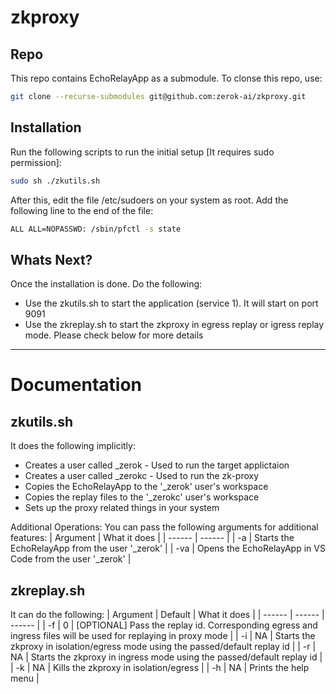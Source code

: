 # zkproxy

## Repo
This repo contains EchoRelayApp as a submodule. To clonse this repo, use:
```sh
git clone --recurse-submodules git@github.com:zerok-ai/zkproxy.git
```

## Installation
Run the following scripts to run the initial setup [It requires sudo permission]:
```sh
sudo sh ./zkutils.sh
```

After this, edit the file /etc/sudoers on your system as root. Add the following line to the end of the file:
```sh
ALL ALL=NOPASSWD: /sbin/pfctl -s state
```

## Whats Next?
Once the installation is done. Do the following:
- Use the zkutils.sh to start the application (service 1). It will start on port 9091
- Use the zkreplay.sh to start the zkproxy in egress replay or igress replay mode. Please check below for more details

     

---

# Documentation

## zkutils.sh
It does the following implicitly:
- Creates a user called _zerok  - Used to run the target applictaion
- Creates a user called _zerokc - Used to run the zk-proxy
- Copies the EchoRelayApp to the '_zerok' user's workspace
- Copies the replay files to the '_zerokc' user's workspace
- Sets up the proxy related things in your system

Additional Operations: You can pass the following arguments for additional features:
| Argument | What it does |
| ------ | ------ |
| -a | Starts the EchoRelayApp from the user '_zerok' |
| -va | Opens the EchoRelayApp in VS Code from the user '_zerok' |

## zkreplay.sh
It can do the following:
| Argument | Default | What it does |
| ------ | ------ | ------ |
| -f | 0 | [OPTIONAL] Pass the replay id. Corresponding egress and ingress files will be used for replaying in proxy mode  |
| -i | NA | Starts the zkproxy in isolation/egress mode using the passed/default replay id  |
| -r | NA | Starts the zkproxy in ingress mode using the passed/default replay id  |
| -k | NA | Kills the zkproxy in isolation/egress |
| -h | NA | Prints the help menu |
